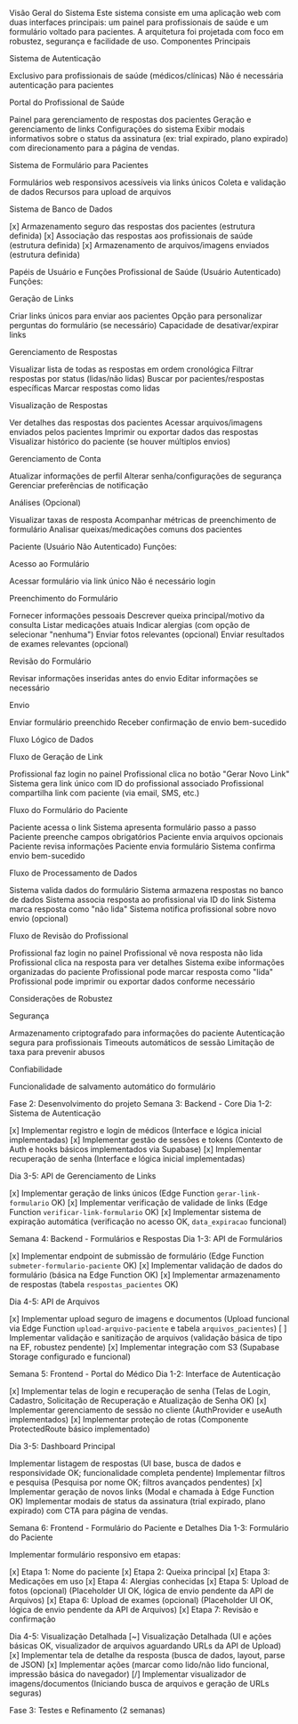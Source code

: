 Visão Geral do Sistema
Este sistema consiste em uma aplicação web com duas interfaces principais: um painel para profissionais de saúde e um formulário voltado para pacientes. A arquitetura foi projetada com foco em robustez, segurança e facilidade de uso.
Componentes Principais

Sistema de Autenticação

Exclusivo para profissionais de saúde (médicos/clínicas)
Não é necessária autenticação para pacientes


Portal do Profissional de Saúde

Painel para gerenciamento de respostas dos pacientes
Geração e gerenciamento de links
Configurações do sistema
Exibir modais informativos sobre o status da assinatura (ex: trial expirado, plano expirado) com direcionamento para a página de vendas.


Sistema de Formulário para Pacientes

Formulários web responsivos acessíveis via links únicos
Coleta e validação de dados
Recursos para upload de arquivos


Sistema de Banco de Dados

[x] Armazenamento seguro das respostas dos pacientes (estrutura definida)
[x] Associação das respostas aos profissionais de saúde (estrutura definida)
[x] Armazenamento de arquivos/imagens enviados (estrutura definida)



Papéis de Usuário e Funções
Profissional de Saúde (Usuário Autenticado)
Funções:

Geração de Links

Criar links únicos para enviar aos pacientes
Opção para personalizar perguntas do formulário (se necessário)
Capacidade de desativar/expirar links


Gerenciamento de Respostas

Visualizar lista de todas as respostas em ordem cronológica
Filtrar respostas por status (lidas/não lidas)
Buscar por pacientes/respostas específicas
Marcar respostas como lidas


Visualização de Respostas

Ver detalhes das respostas dos pacientes
Acessar arquivos/imagens enviados pelos pacientes
Imprimir ou exportar dados das respostas
Visualizar histórico do paciente (se houver múltiplos envios)


Gerenciamento de Conta

Atualizar informações de perfil
Alterar senha/configurações de segurança
Gerenciar preferências de notificação


Análises (Opcional)

Visualizar taxas de resposta
Acompanhar métricas de preenchimento de formulário
Analisar queixas/medicações comuns dos pacientes



Paciente (Usuário Não Autenticado)
Funções:

Acesso ao Formulário

Acessar formulário via link único
Não é necessário login


Preenchimento do Formulário

Fornecer informações pessoais
Descrever queixa principal/motivo da consulta
Listar medicações atuais
Indicar alergias (com opção de selecionar "nenhuma")
Enviar fotos relevantes (opcional)
Enviar resultados de exames relevantes (opcional)


Revisão do Formulário

Revisar informações inseridas antes do envio
Editar informações se necessário


Envio

Enviar formulário preenchido
Receber confirmação de envio bem-sucedido



Fluxo Lógico de Dados

Fluxo de Geração de Link

Profissional faz login no painel
Profissional clica no botão "Gerar Novo Link"
Sistema gera link único com ID do profissional associado
Profissional compartilha link com paciente (via email, SMS, etc.)


Fluxo do Formulário do Paciente

Paciente acessa o link
Sistema apresenta formulário passo a passo
Paciente preenche campos obrigatórios
Paciente envia arquivos opcionais
Paciente revisa informações
Paciente envia formulário
Sistema confirma envio bem-sucedido


Fluxo de Processamento de Dados

Sistema valida dados do formulário
Sistema armazena respostas no banco de dados
Sistema associa resposta ao profissional via ID do link
Sistema marca resposta como "não lida"
Sistema notifica profissional sobre novo envio (opcional)


Fluxo de Revisão do Profissional

Profissional faz login no painel
Profissional vê nova resposta não lida
Profissional clica na resposta para ver detalhes
Sistema exibe informações organizadas do paciente
Profissional pode marcar resposta como "lida"
Profissional pode imprimir ou exportar dados conforme necessário



Considerações de Robustez

Segurança

Armazenamento criptografado para informações do paciente
Autenticação segura para profissionais
Timeouts automáticos de sessão
Limitação de taxa para prevenir abusos


Confiabilidade

Funcionalidade de salvamento automático do formulário

Fase 2: Desenvolvimento do projeto
Semana 3: Backend - Core
Dia 1-2: Sistema de Autenticação

[x] Implementar registro e login de médicos (Interface e lógica inicial implementadas)
[x] Implementar gestão de sessões e tokens (Contexto de Auth e hooks básicos implementados via Supabase)
[x] Implementar recuperação de senha (Interface e lógica inicial implementadas)

Dia 3-5: API de Gerenciamento de Links

[x] Implementar geração de links únicos (Edge Function `gerar-link-formulario` OK)
[x] Implementar verificação de validade de links (Edge Function `verificar-link-formulario` OK)
[x] Implementar sistema de expiração automática (verificação no acesso OK, `data_expiracao` funcional)

Semana 4: Backend - Formulários e Respostas
Dia 1-3: API de Formulários

[x] Implementar endpoint de submissão de formulário (Edge Function `submeter-formulario-paciente` OK)
[x] Implementar validação de dados do formulário (básica na Edge Function OK)
[x] Implementar armazenamento de respostas (tabela `respostas_pacientes` OK)

Dia 4-5: API de Arquivos

[x] Implementar upload seguro de imagens e documentos (Upload funcional via Edge Function `upload-arquivo-paciente` e tabela `arquivos_pacientes`)
[ ] Implementar validação e sanitização de arquivos (validação básica de tipo na EF, robustez pendente)
[x] Implementar integração com S3 (Supabase Storage configurado e funcional)

Semana 5: Frontend - Portal do Médico
Dia 1-2: Interface de Autenticação

[x] Implementar telas de login e recuperação de senha (Telas de Login, Cadastro, Solicitação de Recuperação e Atualização de Senha OK)
[x] Implementar gerenciamento de sessão no cliente (AuthProvider e useAuth implementados)
[x] Implementar proteção de rotas (Componente ProtectedRoute básico implementado)

Dia 3-5: Dashboard Principal

Implementar listagem de respostas (UI base, busca de dados e responsividade OK; funcionalidade completa pendente)
Implementar filtros e pesquisa (Pesquisa por nome OK; filtros avançados pendentes)
[x] Implementar geração de novos links (Modal e chamada à Edge Function OK)
Implementar modais de status da assinatura (trial expirado, plano expirado) com CTA para página de vendas.

Semana 6: Frontend - Formulário do Paciente e Detalhes
Dia 1-3: Formulário do Paciente

Implementar formulário responsivo em etapas:

[x] Etapa 1: Nome do paciente
[x] Etapa 2: Queixa principal
[x] Etapa 3: Medicações em uso
[x] Etapa 4: Alergias conhecidas
[x] Etapa 5: Upload de fotos (opcional) (Placeholder UI OK, lógica de envio pendente da API de Arquivos)
[x] Etapa 6: Upload de exames (opcional) (Placeholder UI OK, lógica de envio pendente da API de Arquivos)
[x] Etapa 7: Revisão e confirmação



Dia 4-5: Visualização Detalhada
[~] Visualização Detalhada (UI e ações básicas OK, visualizador de arquivos aguardando URLs da API de Upload)
  [x] Implementar tela de detalhe da resposta (busca de dados, layout, parse de JSON)
  [x] Implementar ações (marcar como lido/não lido funcional, impressão básica do navegador)
  [/] Implementar visualizador de imagens/documentos (Iniciando busca de arquivos e geração de URLs seguras)

Fase 3: Testes e Refinamento (2 semanas)